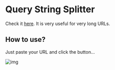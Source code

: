 # Query String Splitter

Check it [here](https://query-string-splitter.vercel.app/). It is very useful for very long URLs.

## How to use?

Just paste your URL and click the button...

![img](https://i.imgur.com/OD3QJ5a.png)
